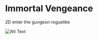 # Immortal Vengeance
2D enter the gungeon roguelike

![Alt Text](https://codeforfood.io/static/media/Animation.5fb63424.gif)
